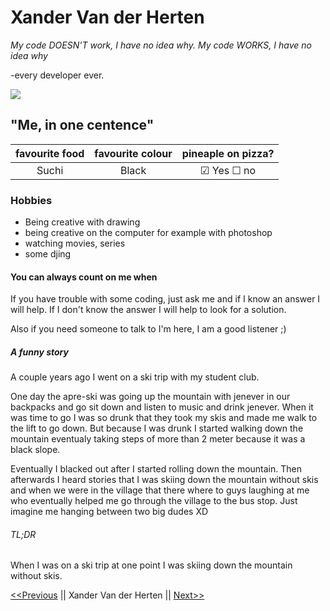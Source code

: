 # Xander Van der Herten

_My code DOESN’T work, I have no idea why. My code WORKS, I have no idea why_ 

-every developer ever.

![](IMG_0061.JPG)

## "Me, in one centence"

|    favourite food | favourite colour   |   pineaple on pizza?        |
|:-----------------:|:------------------:|:---------------------------:|
| Suchi             |  Black             |   &#9745;  Yes  &#9744; no  |

### Hobbies
- Being creative with drawing 
- being creative on the computer for example with photoshop
- watching movies, series
- some djing

#### You can always count on me when
If you have trouble with some coding, just ask me and if I know an answer I will help.
If I don't know the answer I will help to look for a solution.

Also if you need someone to talk to I'm here, I am a good listener ;)

##### A funny story
A couple years ago I went on a ski trip with my student club.

One day the apre-ski was going up the mountain with jenever in our backpacks and go sit down and listen to music and drink jenever.
When it was time to go I was so drunk that they took my skis and made me walk to the lift to go down. But because I was drunk I started walking down the mountain
eventualy taking steps of more than 2 meter because it was a black slope.

Eventually I blacked out after I started rolling down the mountain.
Then afterwards I heard stories that I was skiing down the mountain without skis and when we were in the village that there where to guys
laughing at me who eventually helped me go through the village to the bus stop.
Just imagine me hanging between two big dudes XD

###### TL;DR
When I was on a ski trip at one point I was skiing down the mountain without skis.


[<<Previous][previous] || Xander Van der Herten || [Next>>][next]

[previous]: https://github.com/whitneyz/markdown-challenge
[next]: https://github.com/glezzz/markdown-challenge
